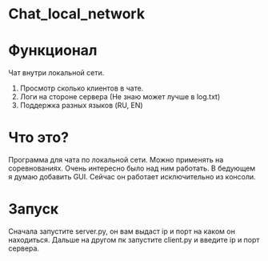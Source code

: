 # Chat_local_network

# Функционал
Чат внутри локальной сети.
1. Просмотр сколько клиентов в чате.
2. Логи на стороне сервера (Не знаю может лучше в log.txt)
3. Поддержка разных языков (RU, EN)

# Что это?
Программа для чата по локальной сети. Можно применять на соревнованиях. Очень интересно было над ним работать.
В бедующем я думаю добавить GUI. Сейчас он работает исключительно из консоли.

# Запуск
Сначала запустите server.py, он вам выдаст ip и порт на каком он находиться.
Дальше на другом пк запустите client.py и введите ip и порт сервера.
